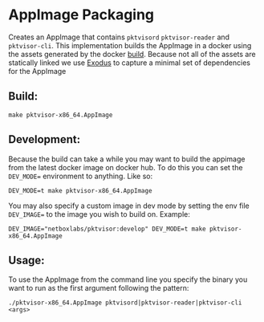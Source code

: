 AppImage Packaging
==================

Creates an AppImage that contains `pktvisord` `pktvisor-reader` and `pktvisor-cli`. This implementation builds the AppImage in a docker using the assets generated by the docker [build](../docker). Because not all of the assets are statically linked we use [Exodus](https://github.com/intoli/exodus) to capture a minimal set of dependencies for the AppImage 


## Build:
`make pktvisor-x86_64.AppImage`

## Development:
Because the build can take a while you may want to build the appimage from the latest docker image on docker hub. To do this you can set the `DEV_MODE=` environment to anything. Like so:

`DEV_MODE=t make pktvisor-x86_64.AppImage`

You may also specify a custom image in dev mode by setting the env file `DEV_IMAGE=` to the image you wish to build on. Example:

`DEV_IMAGE="netboxlabs/pktvisor:develop" DEV_MODE=t make pktvisor-x86_64.AppImage`


## Usage:
To use the AppImage from the command line you specify the binary you want to run as the first argument following the
pattern:

`
./pktvisor-x86_64.AppImage pktvisord|pktvisor-reader|pktvisor-cli <args>
`


